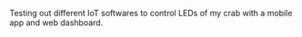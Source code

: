Testing out different IoT softwares to control LEDs of my crab with a mobile app and web dashboard. 
